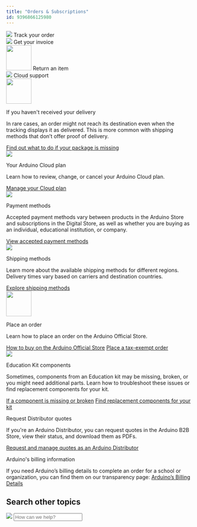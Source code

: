 ```yaml
---
title: "Orders & Subscriptions"
id: 9396866125980
---
```


<div class="actions-wrapper">
  <div class="actions-item">
    <img src="https://content.arduino.cc/assets/hc-Truck.svg">
    <a id="keep" href="https://support.arduino.cc/hc/en-us/articles/13756849779228-Track-your-order"></a>
    <span class="link-chevron-right">Track your order</span>
  </div>
  <div class="actions-item">
    <img src="https://content.arduino.cc/assets/hc-invoice3.svg">
    <a id="keep" href="https://support.arduino.cc/hc/en-us/articles/360016121859-How-can-I-get-my-invoice-"></a>
    <span class="link-chevron-right">Get your invoice</span>
  </div>
  <div class="actions-item">
    <img src="https://content.arduino.cc/assets/hc-undo.svg" width="68" height="68">
    <a id="keep" href="https://support.arduino.cc/hc/en-us/articles/360014704319-Return-an-item"></a>
    <span class="link-chevron-right">Return an item</span>
  </div>
  <div class="actions-item">
    <img src="https://content.arduino.cc/assets/hc-arduino-cloud-hub.svg">
    <a id="keep" href="https://support.arduino.cc/hc/en-us/articles/9347128757660"></a>
    <span class="link-chevron-right">Cloud support</span>
  </div>
</div>
<div class="info-wrapper">
  <div class="info-item">
    <img src="https://content.arduino.cc/assets/hc-help.svg" width="68" height="68">
    <p class="info-title">If you haven't received your delivery</p>
    <p>
      In rare cases, an order might not reach its destination even when the
      tracking displays it as delivered. This is more common with shipping
      methods that don’t offer proof of delivery.
    </p>
    <a class="link-chevron-right" href="https://support.arduino.cc/hc/en-us/articles/14085643116700-If-you-haven-t-received-your-delivery">Find out what to do if your package is missing</a>
  </div>
  <div class="info-item ">
    <img src="https://content.arduino.cc/assets/hc-cloud.svg">
    <p class="info-title ">Your Arduino Cloud plan</p>
    <p>
      Learn how to review, change, or cancel your Arduino Cloud plan.
    </p>
    <a class="link-chevron-right" href="https://support.arduino.cc/hc/en-us/articles/4401881299090-Review-change-or-cancel-your-Arduino-Cloud-plan">Manage your Cloud plan</a>
  </div>
  <div class="info-item">
    <img src="https://content.arduino.cc/assets/hc-Card.svg">
    <p class="info-title">Payment methods</p>
    <p>Accepted payment methods vary between products in the Arduino Store and subscriptions in the Digital Store, as well as whether you are buying as an individual, educational institution, or company.</p>
    <a class="link-chevron-right" href="https://support.arduino.cc/hc/en-us/articles/360016121879-Accepted-payment-methods">View accepted payment methods</a>
  </div>
  <div class="info-item">
    <img src="https://content.arduino.cc/assets/hc-Box.svg">
    <p class="info-title">Shipping methods</p>
    <p>Learn more about the available shipping methods for different regions. Delivery times vary based on carriers and destination countries.</p>
    <a class="link-chevron-right" href="https://support.arduino.cc/hc/en-us/articles/5340856700188-Available-shipping-methods">Explore shipping methods</a>
  </div>
  <div class="info-item">
   <img src="https://content.arduino.cc/assets/hc-order.svg" width="68" height="68">
    <p class="info-title ">Place an order</p>
    <p>Learn how to place an order on the Arduino Official Store.</p>
    <a class="link-chevron-right" href="https://support.arduino.cc/hc/en-us/articles/4409759302290-Place-an-order-at-the-Arduino-Official-Store">How to buy on the Arduino Official Store</a>
    <a class="link-chevron-right" href="https://support.arduino.cc/hc/en-us/articles/14755472001308-How-to-make-a-tax-exempt-order">Place a tax-exempt order</a>
  </div>
  <div class="info-item">
    <img src="https://content.arduino.cc/assets/hc-resistor.svg">
    <p class="info-title">Education Kit components</p>
    <p>
      Sometimes, components from an Education kit may be missing, broken, or you might need additional parts. Learn how to troubleshoot these issues or find replacement components for your kit.
    </p>
    <a class="link-chevron-right" href="https://support.arduino.cc/hc/en-us/articles/4406561528210-If-an-Arduino-Education-kit-component-is-missing-or-not-working">If a component is missing or broken</a>
    <a class="link-chevron-right" href="https://support.arduino.cc/hc/en-us/articles/4409205367186-Find-replacement-components-for-your-Arduino-Education-kit">Find replacement components for your kit</a>
  </div>
  <div class="info-item ">
    <p class="info-title ">Request Distributor quotes</p>
    <p>
      If you're an Arduino Distributor, you can request quotes in the Arduino
      B2B Store, view their status, and download them as PDFs.
    </p>
    <a class="link-chevron-right" href="https://support.arduino.cc/hc/en-us/articles/360022125620-Request-and-manage-quotes-as-an-Arduino-Distributor">Request and manage quotes as an Arduino Distributor</a>
  </div>
  <div class="info-item info-big">
    <p class="info-title ">Arduino's billing information</p>
    <p>
      If you need Arduino’s billing details to complete an order for a school or organization, you can find them on our transparency page:
      <a class="link-up-right" href="https://store.arduino.cc/transparency">Arduino’s Billing Details</a>
    </p>
  </div>
</div>
<h2 class="center hub">Search other topics</h2>
<div class="search">
  <form class="search search-full" role="search" data-search="" data-instant="true" autocomplete="off" action="/hc/en-us/search" accept-charset="UTF-8" method="get">
    <img class="search-icon" src="https://content.arduino.cc/assets/hc-search.svg">
    <input name="utf8" type="hidden" value="✓" autocomplete="off"><input id="query" role="combobox" type="search" name="query" placeholder="How can we help?" autocomplete="off" aria-label="Search" aria-autocomplete="both" aria-expanded="false" aria-owns="2a88cedd-5eb4-4ed7-bdf9-834d77880f1c">
  </form>
</div>
